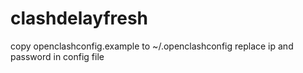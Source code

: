 # clashdelayfresh

copy openclashconfig.example to ~/.openclashconfig
replace ip and password in config file
